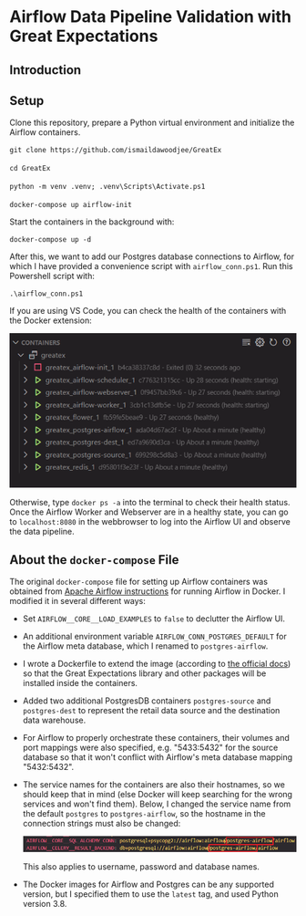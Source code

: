 # Airflow Data Pipeline Validation with Great Expectations

## Introduction

## Setup

Clone this repository, prepare a Python virtual environment and initialize the Airflow containers.

    git clone https://github.com/ismaildawoodjee/GreatEx

    cd GreatEx

    python -m venv .venv; .venv\Scripts\Activate.ps1

    docker-compose up airflow-init

Start the containers in the background with:

    docker-compose up -d

After this, we want to add our Postgres database connections to Airflow, for which I have provided
a convenience script with `airflow_conn.ps1`. Run this Powershell script with:

    .\airflow_conn.ps1

If you are using VS Code, you can check the health of the containers with the Docker extension:

![Container health from Docker extension](assets/images/container_health.png)

Otherwise, type `docker ps -a` into the terminal to check their health status.
Once the Airflow Worker and Webserver are in a healthy state, you can go to `localhost:8080` in
the webbrowser to log into the Airflow UI and observe the data pipeline.

## About the `docker-compose` File

The original `docker-compose` file for setting up Airflow containers was obtained from
[Apache Airflow instructions](https://airflow.apache.org/docs/apache-airflow/stable/start/docker.html)
for running Airflow in Docker. I modified it in several different ways:

- Set `AIRFLOW__CORE__LOAD_EXAMPLES` to `false` to declutter the Airflow UI.
- An additional environment variable `AIRFLOW_CONN_POSTGRES_DEFAULT` for the Airflow meta database, which I renamed to `postgres-airflow`.
- I wrote a Dockerfile to extend the image (according to [the official docs](https://airflow.apache.org/docs/docker-stack/build.html#extending-the-image))
  so that the Great Expectations library and other packages will be installed inside the containers.
- Added two additional PostgresDB containers `postgres-source` and `postgres-dest` to represent the retail data source and the destination data warehouse.
- For Airflow to properly orchestrate these containers, their volumes and port mappings were also specified, e.g. "5433:5432" for the source database so that it
  won't conflict with Airflow's meta database mapping "5432:5432".
- The service names for the containers are also their hostnames, so we should keep that in mind
  (else Docker will keep searching for the wrong services and won't find them). Below, I changed the service name from the default `postgres` to `postgres-airflow`,
  so the hostname in the connection strings must also be changed:

    ![service_name == hostname](assets/images/service_name_hostname.png)

  This also applies to username, password and database names.
- The Docker images for Airflow and Postgres can be any supported version, but I specified them to use the `latest` tag, and used Python version 3.8.
